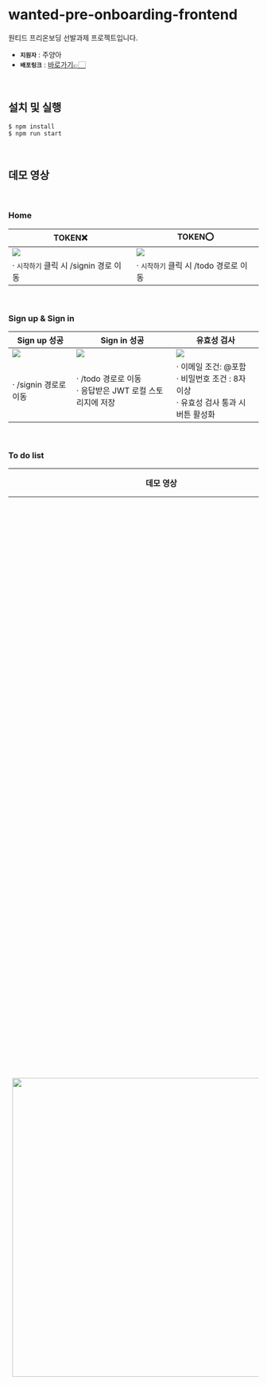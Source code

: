 # wanted-pre-onboarding-frontend

원티드 프리온보딩 선발과제 프로젝트입니다.

- **`지원자`** : 주양아
- **`배포링크`** : [바로가기👉🏻](https://web-wanted-pre-onboarding-frontend-7xwyjq992llizvha4k.sel4.cloudtype.app)

<br>

## 설치 및 실행

```
$ npm install
$ npm run start
```

<br>

## 데모 영상

<br>

### Home

| TOKEN❌                                                                                                                      | TOKEN⭕️                                                                                                                    |
| ---------------------------------------------------------------------------------------------------------------------------- | --------------------------------------------------------------------------------------------------------------------------- |
| <img src="https://github.com/Yang-ah/wanted-pre-onboarding-frontend/assets/97151214/01128ec0-8143-434b-aa77-1fafcae4587a" /> | <img src="https://github.com/Yang-ah/wanted-pre-onboarding-frontend/assets/97151214/8210be6e-f0dc-4b7b-a76b-5928cc5335d5"/> |
| · `시작하기` 클릭 시 /signin 경로 이동                                                                                       | · `시작하기` 클릭 시 /todo 경로로 이동                                                                                      |

<br>

### Sign up & Sign in

| Sign up 성공                                                                                                                | Sign in 성공                                                                                                                | 유효성 검사                                                                                                                  |
| --------------------------------------------------------------------------------------------------------------------------- | --------------------------------------------------------------------------------------------------------------------------- | ---------------------------------------------------------------------------------------------------------------------------- |
| <img src="https://github.com/Yang-ah/wanted-pre-onboarding-frontend/assets/97151214/f4808efa-4bf2-4d7a-894c-e404b69bab7a"/> | <img src="https://github.com/Yang-ah/wanted-pre-onboarding-frontend/assets/97151214/7877f5b9-2831-4d6c-9695-bca8c1f52d04"/> | <img src="https://github.com/Yang-ah/wanted-pre-onboarding-frontend/assets/97151214/c03f09b5-d67f-4d18-8451-e084122b0e55" /> |
| · /signin 경로로 이동                                                                                                       | · /todo 경로로 이동 <br> · 응답받은 JWT 로컬 스토리지에 저장                                                                | · 이메일 조건: @포함 <br> · 비밀번호 조건 : 8자 이상 <br> · 유효성 검사 통과 시 버튼 활성화                                  |

<br>

### To do list

| 데모 영상                                                                                                                              | 기능                                                                                                                                                                                                                                                                                                                                                          |
| -------------------------------------------------------------------------------------------------------------------------------------- | ------------------------------------------------------------------------------------------------------------------------------------------------------------------------------------------------------------------------------------------------------------------------------------------------------------------------------------------------------------- |
| <img width=600 src="https://github.com/Yang-ah/wanted-pre-onboarding-frontend/assets/97151214/9349f1d6-079a-49d1-9e44-8ce90c1ef3c3" /> | · 투두 리스트 목록 조회 <br> · 🍋 아이콘을 통해 `To do` 완료 여부 표시 <br> · `+` 버튼을 클릭하여 새로운 `To do` 추가 <br> · `수정` 버튼을 클릭 시, 수정모드 활성화 <br> · 수정모드에서 `제출`버튼 클릭 시, 수정한 내용 업데이트 <br> · 수정모드에서 `취소` 버튼 클릭 시, 수정한 내용 초기화 및 수정모드 비활성화 <br> · `삭제` 버튼 클릭 시 해당 아이템 삭제 |

<br>

### Nav & Redirect

| 데모 영상                                                                                                                              | 기능                                                                                                                                   |
| -------------------------------------------------------------------------------------------------------------------------------------- | -------------------------------------------------------------------------------------------------------------------------------------- |
| <img width=600 src="https://github.com/Yang-ah/wanted-pre-onboarding-frontend/assets/97151214/f543d05d-0a44-4fce-8ace-bfbe9eea9ea2" /> | · `TOKEN⭕️` : /signin, /signup 경로 접속 시 /todo 경로로 리다이렉트 <br> · `TOKEN❌` : /todo 경로로 접속 시 /signin 경로로 리다이렉트 |
